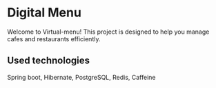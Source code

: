 #  Digital Menu

Welcome to Virtual-menu! This project is designed to help you manage cafes and restaurants efficiently.

## Used technologies
Spring boot, Hibernate, PostgreSQL, Redis, Caffeine
